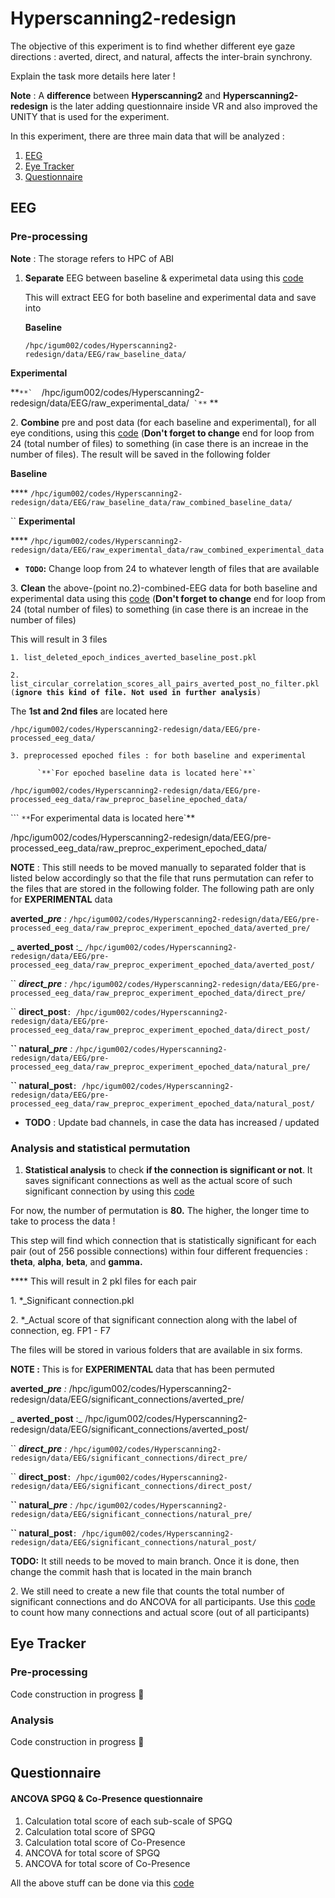 # Hyperscanning2-redesign

The objective of this experiment is to find whether different eye gaze directions : averted, direct, and natural, affects the inter-brain synchrony.&#x20;



Explain the task more details here later !



**Note** : A **difference** between **Hyperscanning2** and **Hyperscanning2-redesign** is the later adding questionnaire inside VR and also improved the UNITY that is used for the experiment.

In this experiment, there are three main data that will be analyzed :

1. [EEG](./#eeg)
2. [Eye Tracker](./#eye-tracker)
3. [Questionnaire](./#questionnaire)

## EEG

### Pre-processing

**Note** : The storage refers to HPC of ABI

1.  **Separate** EEG between baseline & experimetal data using this [code](https://github.com/ihgumilar/Hyperscanning2-redesign/commit/f54c3a44ccd1b2e586ed60be23421e21ae0a3468)&#x20;

    This will extract EEG for both baseline and experimental data and save into

    &#x20;**Baseline**&#x20;

    &#x20;`/hpc/igum002/codes/Hyperscanning2-redesign/data/EEG/raw_baseline_data/`

&#x20;        **Experimental**

&#x20; **``**`  ``/hpc/igum002/codes/Hyperscanning2-redesign/data/EEG/raw_experimental_data/`` `**``   ** &#x20;

2\. **Combine** pre and post data (for each baseline and experimental), for all eye conditions, using this [code](https://github.com/ihgumilar/Hyperscanning2-redesign/commit/bc3abb01d7ad8db988703aaafc3721aae1018e4c) (**Don't forget to change** end for loop from 24 (total number of files) to something (in case there is an increae in the number of files). The result will be saved in the following folder

&#x20;  **Baseline**

&#x20;   ****    `/hpc/igum002/codes/Hyperscanning2-redesign/data/EEG/raw_baseline_data/raw_combined_baseline_data/`

&#x20;`` **Experimental**

&#x20;  ****   `/hpc/igum002/codes/Hyperscanning2-redesign/data/EEG/raw_experimental_data/raw_combined_experimental_data`

* **`TODO`:** Change loop from 24 to whatever length of files that are available

&#x20;3\. **Clean** the above-(point no.2)-combined-EEG data for both baseline and experimental data using this [code](https://github.com/ihgumilar/Hyperscanning2-redesign/commit/eef8d39904c243cd7723808e575cdbe766cde360) (**Don't forget to change** end for loop from 24 (total number of files) to something (in case there is an increae in the number of files)

&#x20;    This will result in 3 files

&#x20;   `1. list_deleted_epoch_indices_averted_baseline_post.pkl`

&#x20;   `2. list_circular_correlation_scores_all_pairs_averted_post_no_filter.pkl (`**`ignore this kind of file. Not used in further analysis`**`)`

&#x20;         The **1st and 2nd files** are located here        &#x20;

&#x20;`/hpc/igum002/codes/Hyperscanning2-redesign/data/EEG/pre-processed_eeg_data/`

&#x20;   `3. preprocessed epoched files : for both baseline and experimental`

&#x20;      ```       `**`For epoched baseline data is located here`**` ```&#x20;

`/hpc/igum002/codes/Hyperscanning2-redesign/data/EEG/pre-processed_eeg_data/raw_preproc_baseline_epoched_data/`

&#x20;      ```       `**`For experimental data is located here`**

/hpc/igum002/codes/Hyperscanning2-redesign/data/EEG/pre-processed\_eeg\_data/raw\_preproc\_experiment\_epoched\_data/

&#x20;**NOTE** : This still needs to be moved manually to separated folder that is listed below accordingly so that the file that runs permutation can refer to the files that are stored in the following folder. The following path are only for **EXPERIMENTAL** data

&#x20;       **averted\_**_**pre** :_ `/hpc/igum002/codes/Hyperscanning2-redesign/data/EEG/pre-processed_eeg_data/raw_preproc_experiment_epoched_data/averted_pre/`

&#x20;      _       **averted\_post** :_ `/hpc/igum002/codes/Hyperscanning2-redesign/data/EEG/pre-processed_eeg_data/raw_preproc_experiment_epoched_data/averted_post/`

&#x20;  ``   _**direct\_pre** :_ `/hpc/igum002/codes/Hyperscanning2-redesign/data/EEG/pre-processed_eeg_data/raw_preproc_experiment_epoched_data/direct_pre/`

&#x20;  ``   **direct\_post**`: /hpc/igum002/codes/Hyperscanning2-redesign/data/EEG/pre-processed_eeg_data/raw_preproc_experiment_epoched_data/direct_post/`

&#x20;  **``   natural**_**\_pre** :_ `/hpc/igum002/codes/Hyperscanning2-redesign/data/EEG/pre-processed_eeg_data/raw_preproc_experiment_epoched_data/natural_pre/`

&#x20;  **``   natural\_post**`: /hpc/igum002/codes/Hyperscanning2-redesign/data/EEG/pre-processed_eeg_data/raw_preproc_experiment_epoched_data/natural_post/`

* **TODO** : Update bad channels, in case the data has increased / updated

### Analysis and statistical permutation

1. **Statistical analysis** to check **if the connection is significant or not**. It saves significant connections as well as the actual score of such significant connection by using this [code](https://github.com/ihgumilar/Hyperscanning2-redesign/commit/4ceca7770d2bded1815168501939d43f08ad4a0b)&#x20;

&#x20;     For now, the number of permutation is **80.** The higher, the longer time to take to process the data !

&#x20;     This step will find which connection that is statistically significant for each pair (out of 256 possible connections) within four different frequencies : **theta**, **alpha**, **beta**, and **gamma.**

&#x20;      ****       This will result in 2 pkl files for each pair

&#x20;     1\. \*\_Significant connection.pkl&#x20;

&#x20;     2\. \*\_Actual score of that significant connection along with the label of connection, eg. FP1 - F7

&#x20;     The files will be stored in various folders that are available in six forms.&#x20;

&#x20;     **NOTE :** This is for **EXPERIMENTAL** data that has been permuted

&#x20;       **averted\_**_**pre** :_ /hpc/igum002/codes/Hyperscanning2-redesign/data/EEG/significant\_connections/averted\_pre/

&#x20;       _        **averted\_post** :_ /hpc/igum002/codes/Hyperscanning2-redesign/data/EEG/significant\_connections/averted\_post/

&#x20;  ``   _**direct\_pre** :_ `/hpc/igum002/codes/Hyperscanning2-redesign/data/EEG/significant_connections/direct_pre/`

&#x20;  ``   **direct\_post**`: /hpc/igum002/codes/Hyperscanning2-redesign/data/EEG/significant_connections/direct_post/`

&#x20;  **``   natural**_**\_pre** :_ `/hpc/igum002/codes/Hyperscanning2-redesign/data/EEG/significant_connections/natural_pre/`

&#x20;  **``   natural\_post**`: /hpc/igum002/codes/Hyperscanning2-redesign/data/EEG/significant_connections/natural_post/`

&#x20;      **TODO:** It still needs to be moved to main branch. Once it is done, then change the commit hash that is located in the main branch

2\. We still need to create a new file that counts the total number of significant connections and do ANCOVA for all participants. Use this [code](https://github.com/ihgumilar/Hyperscanning2-redesign/issues/32) to count how many connections and actual score (out of all participants)&#x20;

## Eye Tracker

### Pre-processing

Code construction in progress  :tada:

### Analysis

Code construction in progress  :tada:

## Questionnaire

#### ANCOVA SPGQ & Co-Presence questionnaire

1. Calculation total score of each sub-scale of SPGQ
2. Calculation total score of SPGQ
3. Calculation total score of Co-Presence
4. ANCOVA for total score of SPGQ
5. ANCOVA for total score of Co-Presence

All the above stuff can be done via this [code](https://github.com/ihgumilar/Hyperscanning2-redesign/commit/b0c996d8f6e9dcc01445d04cccc79e27709230a4)&#x20;

